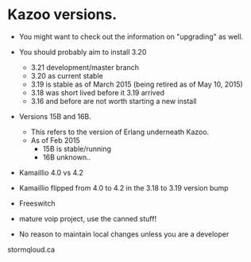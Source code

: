# Kazoo versions.

* You might want to check out the information on "upgrading" as well.

* You should probably aim to install 3.20
  * 3.21 development/master branch
  * 3.20 as current stable
  * 3.19 is stable as of March 2015 (being retired as of May 10, 2015)
  * 3.18 was short lived before it 3.19 arrived
  * 3.16 and before are not worth starting a new install


* Versions 15B and 16B.
  * This refers to the version of Erlang underneath Kazoo.
  * As of Feb 2015
    * 15B is stable/running 
    * 16B unknown..
    

* Kamaillio 4.0 vs 4.2
 * Kamaillio flipped from 4.0 to 4.2 in the 3.18 to 3.19 version bump
 
* Freeswitch
 * mature voip project, use the canned stuff!
 * No reason to maintain local changes unless you are a developer

stormqloud.ca

